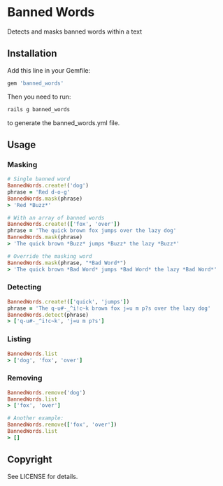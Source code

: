 # Banned Words
Detects and masks banned words within a text

## Installation

Add this line in your Gemfile:

```ruby
gem 'banned_words'
```
Then you need to run:

```ruby
rails g banned_words
```
to generate the banned_words.yml file.

## Usage

### Masking
```ruby
# Single banned word
BannedWords.create!('dog')
phrase = 'Red d-o-g'
BannedWords.mask(phrase)
> 'Red *Buzz*'

# With an array of banned words
BannedWords.create!(['fox', 'over'])
phrase = 'The quick brown fox jumps over the lazy dog'
BannedWords.mask(phrase)
> 'The quick brown *Buzz* jumps *Buzz* the lazy *Buzz*'

# Override the masking word
BannedWords.mask(phrase, "*Bad Word*")
> 'The quick brown *Bad Word* jumps *Bad Word* the lazy *Bad Word*'
```

### Detecting
```ruby
BannedWords.create!(['quick', 'jumps'])
phrase = 'The q-u#-_^i!c~k brown fox j=u m p?s over the lazy dog'
BannedWords.detect(phrase)
> ['q-u#-_^i!c~k', 'j=u m p?s']
```

### Listing
```ruby
BannedWords.list
> ['dog', 'fox', 'over']
```

### Removing
```ruby
BannedWords.remove('dog')
BannedWords.list
> ['fox', 'over']

# Another example:
BannedWords.remove(['fox', 'over'])
BannedWords.list
> []
```

## Copyright

See LICENSE for details.